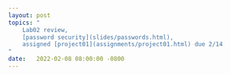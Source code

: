 ```yaml
---
layout: post
topics: "
    Lab02 review, 
    [password security](slides/passwords.html),
    assigned [project01](assignments/project01.html) due 2/14
"
date:   2022-02-08 08:00:00 -0800
---
```

